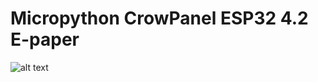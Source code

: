 # Micropython CrowPanel ESP32 4.2 E-paper

![alt text](https://lepeshka.wordpress.com/wp-content/uploads/2025/02/img_2512-1.jpg)
